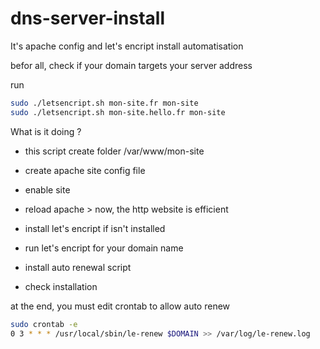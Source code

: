 # dns-server-install
It's apache config and let's encript install automatisation

befor all, check if your domain targets your server address

run
``` sh
sudo ./letsencript.sh mon-site.fr mon-site
sudo ./letsencript.sh mon-site.hello.fr mon-site
```

What is it doing ?
* this script create folder /var/www/mon-site
* create apache site config file
* enable site
* reload apache > now, the http website is efficient

* install let's encript if isn't installed
* run let's encript for your domain name
* install auto renewal script
* check installation

at the end, you must edit crontab to allow auto renew

``` sh
sudo crontab -e
0 3 * * * /usr/local/sbin/le-renew $DOMAIN >> /var/log/le-renew.log
```